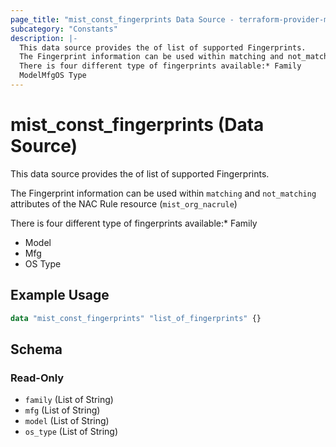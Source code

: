 ```yaml
---
page_title: "mist_const_fingerprints Data Source - terraform-provider-mist"
subcategory: "Constants"
description: |-
  This data source provides the of list of supported Fingerprints.
  The Fingerprint information can be used within matching and not_matching attributes of the NAC Rule resource (mist_org_nacrule)
  There is four different type of fingerprints available:* Family
  ModelMfgOS Type
---
```


# mist_const_fingerprints (Data Source)

This data source provides the of list of supported Fingerprints.

The Fingerprint information can be used within `matching` and `not_matching` attributes of the NAC Rule resource (`mist_org_nacrule`)

There is four different type of fingerprints available:* Family
* Model
* Mfg
* OS Type


## Example Usage

```terraform
data "mist_const_fingerprints" "list_of_fingerprints" {}
```

<!-- schema generated by tfplugindocs -->
## Schema

### Read-Only

- `family` (List of String)
- `mfg` (List of String)
- `model` (List of String)
- `os_type` (List of String)